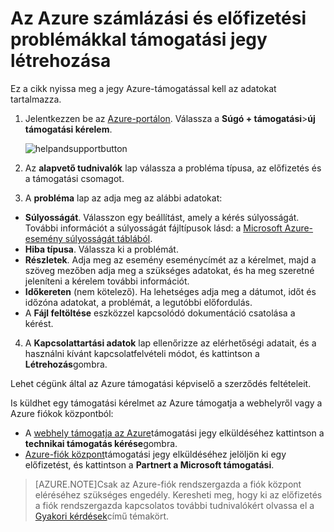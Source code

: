 <properties
    pageTitle="A támogatási jegyek létrehozása az Azure számlázási és előfizetési problémákkal |} Microsoft Azure"
    description="Megtudhatja, hogy miként támogatási jegy létrehozása az Azure számlázási és előfizetési problémákkal"
    services=""
    documentationCenter=""
    authors="genlin"
    manager="mbaldwin"
    editor=""
    tags="billing"
    />

<tags
    ms.service="billing"
    ms.workload="na"
    ms.tgt_pltfrm="na"
    ms.devlang="na"
    ms.topic="article"
    ms.date="08/24/2016"
    ms.author="genli"/>

# <a name="how-to-create-a-support-ticket-for-azure-billing-and-subscription-issues"></a>Az Azure számlázási és előfizetési problémákkal támogatási jegy létrehozása
Ez a cikk nyissa meg a jegy Azure-támogatással kell az adatokat tartalmazza.

1. Jelentkezzen be az [Azure-portálon](https://portal.azure.com/). Válassza a **Súgó + támogatási**>**új támogatási kérelem**.

    ![helpandsupportbutton](./media/billing-how-to-create-billing-support-ticket/helpandsupport.png)
2. Az **alapvető tudnivalók** lap válassza a probléma típusa, az előfizetés és a támogatási csomagot.
3. A **probléma** lap az adja meg az alábbi adatokat:

 * **Súlyosságát**. Válasszon egy beállítást, amely a kérés súlyosságát. További információt a súlyosságát fájltípusok lásd: a [Microsoft Azure-esemény súlyosságát táblából](http://support.microsoft.com/gp/AzureSevDetails).
 * **Hiba típusa**. Válassza ki a problémát.
 * **Részletek**. Adja meg az esemény eseménycímét az a kérelmet, majd a szöveg mezőben adja meg a szükséges adatokat, és ha meg szeretné jeleníteni a kérelem további információt.
 * **Időkereten** (nem kötelező). Ha lehetséges adja meg a dátumot, időt és időzóna adatokat, a problémát, a legutóbbi előfordulás.
 * A **Fájl feltöltése** eszközzel kapcsolódó dokumentáció csatolása a kérést.
4. A **Kapcsolattartási adatok** lap ellenőrizze az elérhetőségi adatait, és a használni kívánt kapcsolatfelvételi módot, és kattintson a **Létrehozás**gombra.

Lehet cégünk által az Azure támogatási képviselő a szerződés feltételeit.

Is küldhet egy támogatási kérelmet az Azure támogatja a webhelyről vagy a Azure fiókok központból:

 * A [webhely támogatja az Azure](https://azure.microsoft.com/support/options/)támogatási jegy elküldéséhez kattintson a **technikai támogatás kérése**gombra.
 * [Azure-fiók központ](https://account.windowsazure.com/Subscriptions)támogatási jegy elküldéséhez jelöljön ki egy előfizetést, és kattintson a **Partnert a Microsoft támogatási**.

 >[AZURE.NOTE]Csak az Azure-fiók rendszergazda a fiók központ eléréséhez szükséges engedély. Keresheti meg, hogy ki az előfizetés a fiók rendszergazda kapcsolatos további tudnivalókért olvassa el a [Gyakori kérdések](billing-subscription-transfer.md#faq)című témakört.
